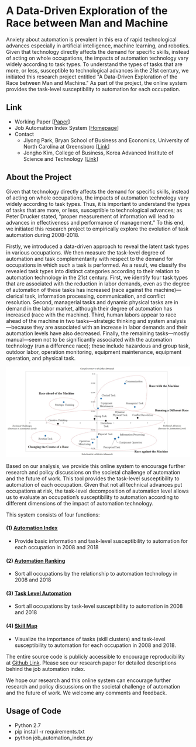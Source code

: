 # A Data-Driven Exploration of the Race between Man and Machine
Anxiety about automation is prevalent in this era of rapid technological advances especially in artificial intelligence, machine learning, and robotics. Given that technology directly affects the demand for specific skills, instead of acting on whole occupations, the impacts of automation technology vary widely according to task types. To understand the types of tasks that are more, or less, susceptible to technological advances in the 21st century, we initiated this research project entitled "A Data-Driven Exploration of the Race between Man and Machine." As part of the project, the online system provides the task-level susceptibility to automation for each occupation.

## Link
- Working Paper [[Paper]()]
- Job Automation Index System [[Homepage](http://jobautomation.pythonanywhere.com/)]
- Contact
    - Jiyong Park, Bryan School of Business and Economics, University of North Carolina at Greensboro [[Link](http://jiyong-park.github.io/)]
    - Jongho Kim, College of Business, Korea Advanced Institute of Science and Technology [[Link](http://jonghkim.github.io/)]

## About the Project
Given that technology directly affects the demand for specific skills, instead of acting on whole occupations, the impacts of automation technology vary widely according to task types. Thus, it is important to understand the types of tasks that are more, or less, susceptible to technological advances; as Peter Drucker stated, “proper measurement of information will lead to advances in effectiveness and performance of management.” To this end, we initiated this research project to empirically explore the evolution of task automation during 2008-2018.

Firstly, we introduced a data-driven approach to reveal the latent task types in various occupations. We then measure the task-level degree of automation and task complementarity with respect to the demand for occupations in which such a task is performed. As a result, we classify the revealed task types into distinct categories according to their relation to automation technology in the 21st century. First, we identify four task types that are associated with the reduction in labor demands, even as the degree of automation of these tasks has increased (race against the machine)—clerical task, information processing, communication, and conflict resolution. Second, managerial tasks and dynamic physical tasks are in demand in the labor market, although their degree of automation has increased (race with the machine). Third, human labors appear to race ahead of the machine in two tasks—strategic thinking and system analysis—because they are associated with an increase in labor demands and their automation levels have also decreased. Finally, the remaining tasks—mostly manual—seem not to be significantly associated with the automation technology (run a difference race); these include hazardous and group task, outdoor labor, operation monitoring, equipment maintenance, equipment operation, and physical task.

![race_with_the_machine](img/race_with_the_machine.jpg)

Based on our analysis, we provide this online system to encourage further research and policy discussions on the societal challenge of automation and the future of work. This tool provides the task-level susceptibility to automation of each occupation. Given that not all technical advances put occupations at risk, the task-level decomposition of automation level allows us to evaluate an occupation’s susceptibility to automation according to different dimensions of the impact of automation technology. 

This system consists of four functions:

#### (1) [Automation Index](http://jobautomation.pythonanywhere.com/automation_index/)
  - Provide basic information and task-level susceptibility to automation for each occupation in 2008 and 2018
#### (2) [Automation Ranking](http://jobautomation.pythonanywhere.com/automation_ranking/)
  - Sort all occupations by the relationship to automation technology in 2008 and 2018
#### (3) [Task Level Automation](http://jobautomation.pythonanywhere.com/task_level_automation/)
  - Sort all occupations by task-level susceptibility to automation in 2008 and 2018
#### (4) [Skill Map](http://jobautomation.pythonanywhere.com/skill_map/)
  - Visualize the importance of tasks (skill clusters) and task-level susceptibility to automation for each occupation in 2008 and 2018.

The entire source code is publicly accessible to encourage reproducibility at [Github Link](https://github.com/jonghkim/job-automation-index). Please see our research paper for detailed descriptions behind the job automation index.

We hope our research and this online system can encourage further research and policy discussions on the societal challenge of automation and the future of work. We welcome any comments and feedback.

## Usage of Code
- Python 2.7
- pip install -r requirements.txt
- python job_automation_index.py
